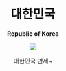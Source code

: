<h1 align="center">대한민국</h1>
<p align="center"><b>Republic of Korea</b></p>

<p align="center">
<img src="https://avatars.githubusercontent.com/u/37767564?s=200&v=4"/>
</p>

<p align="center">대한민국 만세~</p>
